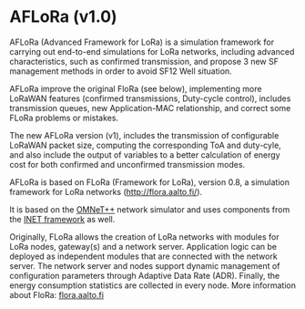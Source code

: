 # AFLoRa (v1.0)

AFLoRa  (Advanced Framework for LoRa) is a simulation framework for carrying out end-to-end simulations for LoRa networks, including advanced characteristics, such as confirmed transmission, and propose 3 new SF management methods in order to avoid SF12 Well situation.

AFLoRa improve the original FloRa (see below), implementing more LoRaWAN features (confirmed transmissions, Duty-cycle control), includes transmission queues, new Application-MAC relationship, and correct some FLoRa problems or mistakes.

The new AFLoRa version (v1), includes the transmission of configurable LoRaWAN packet size, computing the corresponding ToA and duty-cyle, and also include the output of variables to a better calculation of energy cost for both confirmed and unconfirmed transmission modes.

AFLoRa is based on FLoRa (Framework for LoRa), version 0.8, a simulation framework for LoRa networks (http://flora.aalto.fi/).

It is based on the [OMNeT++](https://omnetpp.org/) network simulator and uses components from the [INET framework](https://inet.omnetpp.org/) as well.

Originally, FLoRa allows the creation of LoRa networks with modules for LoRa nodes, gateway(s) and a network server.
Application logic can be deployed as independent modules that are connected with the network server.
The network server and nodes support dynamic management of configuration parameters through Adaptive Data Rate (ADR).
Finally, the energy consumption statistics are collected in every node.
More information about FloRa: [flora.aalto.fi](http://flora.aalto.fi/)
